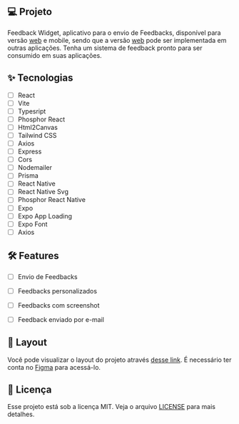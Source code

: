 ## 💻 Projeto
Feedback Widget, aplicativo para o envio de Feedbacks, disponível para versão [web](https://nlw-return-9o6myx2b0-wallacemartinsti.vercel.app/) e mobile, sendo que a versão [web](https://nlw-return-9o6myx2b0-wallacemartinsti.vercel.app/) pode ser implementada em outras aplicações. Tenha um sistema de feedback pronto para ser consumido em suas aplicações.

## ✨ Tecnologias

-   [ ] React
-   [ ] Vite
-   [ ] Typesript
-   [ ] Phosphor React
-   [ ] Html2Canvas
-   [ ] Tailwind CSS
-   [ ] Axios
-   [ ] Express
-   [ ] Cors
-   [ ] Nodemailer
-   [ ] Prisma
-   [ ] React Native
-   [ ] React Native Svg
-   [ ] Phosphor React Native
-   [ ] Expo
-   [ ] Expo App Loading
-   [ ] Expo Font
-   [ ] Axios

## :hammer_and_wrench: Features 
  
-   [ ] Envio de Feedbacks
-   [ ] Feedbacks personalizados
-   [ ] Feedbacks com screenshot
-   [ ] Feedback enviado por e-mail


## 🔖 Layout

Você pode visualizar o layout do projeto através [desse link](https://www.figma.com/community/file/1102912516166573468). É necessário ter conta no [Figma](http://figma.com/) para acessá-lo.


## 📄 Licença

Esse projeto está sob a licença MIT. Veja o arquivo [LICENSE](LICENSE.md) para mais detalhes.

<br />
